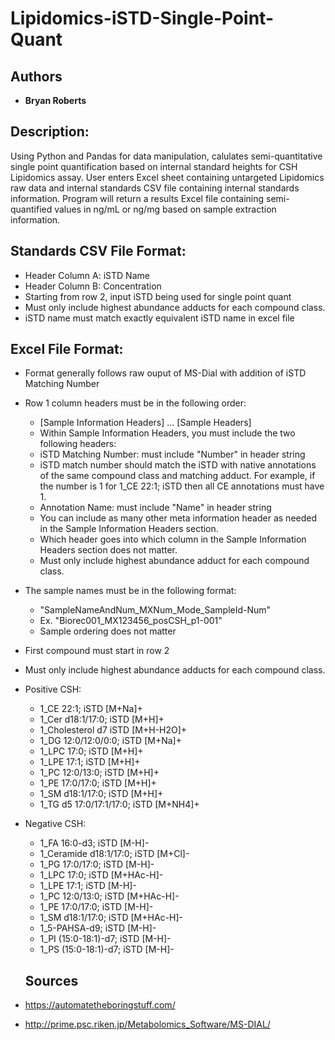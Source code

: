 # Lipidomics-iSTD-Single-Point-Quant

## Authors

* **Bryan Roberts**

## Description: 

Using Python and Pandas for data manipulation, calulates semi-quantitative single point quantification based on internal standard heights for CSH Lipidomics assay.  User enters Excel sheet containing untargeted Lipidomics raw data and internal standards CSV file containing internal standards information.  Program will return a results Excel file containing semi-quantified values in ng/mL or ng/mg based on sample extraction information.

## Standards CSV File Format:

* Header Column A: iSTD Name
* Header Column B: Concentration
* Starting from row 2, input iSTD being used for single point quant
* Must only include highest abundance adducts for each compound class.
* iSTD name must match exactly equivalent iSTD name in excel file

## Excel File Format:

* Format generally follows raw ouput of MS-Dial with addition of iSTD Matching Number
* Row 1 column headers must be in the following order:
   * [Sample Information Headers] ... [Sample Headers]
   * Within Sample Information Headers, you must include the two following headers:
   * iSTD Matching Number: must include "Number" in header string                
   * iSTD match number should match the iSTD with native annotations of the same compound class and matching adduct.  For example, if the number is 1 for 1_CE 22:1; iSTD  then all CE annotations must have 1.
   * Annotation Name: must include "Name" in header string
   * You can include as many other meta information header as needed in the Sample Information Headers section.
   * Which header goes into which column in the Sample Information Headers section does not matter.
   * Must only include highest abundance adduct for each compound class. 
* The sample names must be in the following format:
   * "SampleNameAndNum_MXNum_Mode_SampleId-Num"
   * Ex. "Biorec001_MX123456_posCSH_p1-001"
   * Sample ordering does not matter
* First compound must start in row 2
* Must only include highest abundance adducts for each compound class.
* Positive CSH: 
    * 1_CE 22:1; iSTD [M+Na]+    
    * 1_Cer d18:1/17:0; iSTD [M+H]+   
    * 1_Cholesterol d7 iSTD [M+H-H2O]+   
    * 1_DG 12:0/12:0/0:0; iSTD [M+Na]+   
    * 1_LPC 17:0; iSTD [M+H]+   
    * 1_LPE 17:1; iSTD [M+H]+   
    * 1_PC 12:0/13:0; iSTD [M+H]+   
    * 1_PE 17:0/17:0; iSTD [M+H]+   
    * 1_SM d18:1/17:0; iSTD [M+H]+   
    * 1_TG d5 17:0/17:1/17:0; iSTD [M+NH4]+
* Negative CSH:   
    * 1_FA 16:0-d3; iSTD [M-H]-   
    * 1_Ceramide d18:1/17:0; iSTD [M+Cl]-   
    * 1_PG 17:0/17:0; iSTD [M-H]-   
    * 1_LPC 17:0; iSTD [M+HAc-H]-   
    * 1_LPE 17:1; iSTD [M-H]-   
    * 1_PC 12:0/13:0; iSTD [M+HAc-H]-   
    * 1_PE 17:0/17:0; iSTD [M-H]-    
    * 1_SM d18:1/17:0; iSTD [M+HAc-H]-  
    * 1_5-PAHSA-d9; iSTD [M-H]-  
    * 1_PI (15:0-18:1)-d7; iSTD [M-H]-   
    * 1_PS (15:0-18:1)-d7; iSTD [M-H]-
   
   ## Sources

* https://automatetheboringstuff.com/
* http://prime.psc.riken.jp/Metabolomics_Software/MS-DIAL/
